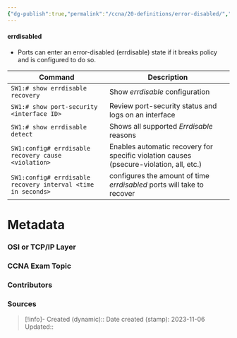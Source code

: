 ```yaml
---
{"dg-publish":true,"permalink":"/ccna/20-definitions/error-disabled/","tags":["defs_ccna"]}
---
```


#### errdisabled 
- Ports can enter an error-disabled (errdisable) state if it breaks policy and is configured to do so.

| Command                                                      | Description                                                                             |
| ------------------------------------------------------------ | --------------------------------------------------------------------------------------- |
| `SW1:# show errdisable recovery`                             | Show *errdisable* configuration                                                         |
| `SW1:# show port-security <interface ID>`                    | Review port-security status and logs on an interface                                    |
| `SW1:# show errdisable detect`                               | Shows all supported *Errdisable* reasons                                                |
| `SW1:config# errdisable recovery cause <violation>`          | Enables automatic recovery for specific violation causes (psecure-violation, all, etc.) |
| `SW1:config# errdisable recovery interval <time in seconds>` | configures the amount of time *errdisabled* ports will take to recover                  |


# Metadata
### OSI or TCP/IP Layer

### CCNA Exam Topic

### Contributors

### Sources



> [!info]- Created (dynamic):: 
> Date created (stamp): 2023-11-06
> Updated:: 


